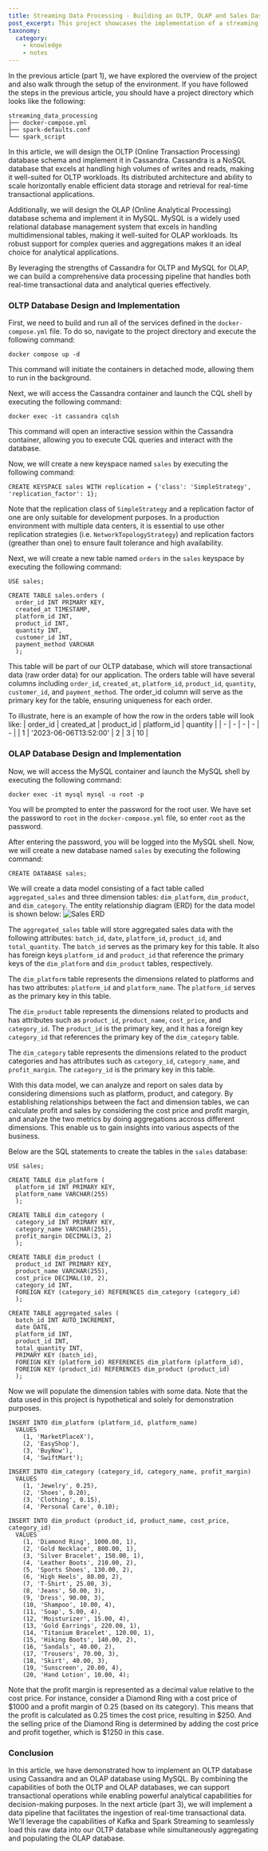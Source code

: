 ```yaml
---
title: Streaming Data Processing - Building an OLTP, OLAP and Sales Dashboard with Open Source Stacks | OLTP and OLAP Databases Setup (Part 2)
post_excerpt: This project showcases the implementation of a streaming data processing pipeline using open-source technologies (Kafka, Spark Streaming, Cassandra, and MySQL). In the second part of the article, we will walk through the setup of OLTP and OLAP databases.
taxonomy:
  category:
    - knowledge
    - notes
---
```


In the previous article (part 1), we have explored the overview of the project and also walk through the setup of the environment. If you have followed the steps in the previous article, you should have a project directory which looks like the following:
```{bash}
streaming_data_processing
├── docker-compose.yml
├── spark-defaults.conf
└── spark_script
```

In this article, we will design the OLTP (Online Transaction Processing) database schema and implement it in Cassandra. Cassandra is a NoSQL database that excels at handling high volumes of writes and reads, making it well-suited for OLTP workloads. Its distributed architecture and ability to scale horizontally enable efficient data storage and retrieval for real-time transactional applications.

Additionally, we will design the OLAP (Online Analytical Processing) database schema and implement it in MySQL. MySQL is a widely used relational database management system that excels in handling multidimensional tables, making it well-suited for OLAP workloads. Its robust support for complex queries and aggregations makes it an ideal choice for analytical applications.

By leveraging the strengths of Cassandra for OLTP and MySQL for OLAP, we can build a comprehensive data processing pipeline that handles both real-time transactional data and analytical queries effectively.

### OLTP Database Design and Implementation

First, we need to build and run all of the services defined in the `docker-compose.yml` file. To do so, navigate to the project directory and execute the following command:
```{bash}
docker compose up -d
```

This command will initiate the containers in detached mode, allowing them to run in the background.

Next, we will access the Cassandra container and launch the CQL shell by executing the following command:
```{bash}
docker exec -it cassandra cqlsh
```

This command will open an interactive session within the Cassandra container, allowing you to execute CQL queries and interact with the database.

Now, we will create a new keyspace named `sales` by executing the following command:
```{cql}
CREATE KEYSPACE sales WITH replication = {'class': 'SimpleStrategy', 'replication_factor': 1};
```

Note that the replication class of `SimpleStrategy` and a replication factor of one are only suitable for development purposes. In a production environment with multiple data centers, it is essential to use other replication strategies (i.e. `NetworkTopologyStrategy`) and replication factors (greather than one) to ensure fault tolerance and high availability.

Next, we will create a new table named `orders` in the `sales` keyspace by executing the following command:
```{cql}
USE sales;

CREATE TABLE sales.orders (
  order_id INT PRIMARY KEY,
  created_at TIMESTAMP,
  platform_id INT,
  product_id INT,
  quantity INT,
  customer_id INT,
  payment_method VARCHAR
  );
```

This table will be part of our OLTP database, which will store transactional data (raw order data) for our application. The orders table will have several columns including `order_id`, `created_at`, `platform_id`, `product_id`, `quantity`, `customer_id`, and `payment_method`. The order_id column will serve as the primary key for the table, ensuring uniqueness for each order. 

To illustrate, here is an example of how the row in the orders table will look like:
| order_id | created_at | product_id | platform_id | quantity |
| - | - | - | - | - |
| 1 | '2023-06-06T13:52:00' | 2 | 3 | 10 | 

### OLAP Database Design and Implementation

Now, we will access the MySQL container and launch the MySQL shell by executing the following command:
```{bash}
docker exec -it mysql mysql -u root -p
```

You will be prompted to enter the password for the root user. We have set the password to `root` in the `docker-compose.yml` file, so enter `root` as the password.

After entering the password, you will be logged into the MySQL shell. Now, we will create a new database named `sales` by executing the following command:
```{sql}
CREATE DATABASE sales;
```

We will create a data model consisting of a fact table called `aggregated_sales` and three dimension tables: `dim_platform`, `dim_product`, and `dim_category`. The entity relationship diagram (ERD) for the data model is shown below:
![Sales ERD](_images/sdp_sales_erd.png)

The `aggregated_sales` table will store aggregated sales data with the following attributes: `batch_id`, `date`, `platform_id`, `product_id`, and `total_quantity`. The `batch_id` serves as the primary key for this table. It also has foreign keys `platform_id` and `product_id` that reference the primary keys of the `dim_platform` and `dim_product` tables, respectively. 

The `dim_platform` table represents the dimensions related to platforms and has two attributes: `platform_id` and `platform_name`. The `platform_id` serves as the primary key in this table.

The `dim_product` table represents the dimensions related to products and has attributes such as `product_id`, `product_name`, `cost_price`, and `category_id`. The `product_id` is the primary key, and it has a foreign key `category_id` that references the primary key of the `dim_category` table.

The `dim_category` table represents the dimensions related to the product categories and has attributes such as `category_id`, `category_name`, and `profit_margin`. The `category_id` is the primary key in this table.

With this data model, we can analyze and report on sales data by considering dimensions such as platform, product, and category. By establishing relationships between the fact and dimension tables, we can calculate profit and sales by considering the cost price and profit margin, and analyze the two metrics by doing aggregations accross different dimensions. This enable us to gain insights into various aspects of the business.

Below are the SQL statements to create the tables in the `sales` database:
```{sql}
USE sales;

CREATE TABLE dim_platform (
  platform_id INT PRIMARY KEY,
  platform_name VARCHAR(255)
  );

CREATE TABLE dim_category (
  category_id INT PRIMARY KEY,
  category_name VARCHAR(255),
  profit_margin DECIMAL(3, 2)
  );

CREATE TABLE dim_product (
  product_id INT PRIMARY KEY,
  product_name VARCHAR(255),
  cost_price DECIMAL(10, 2),
  category_id INT,
  FOREIGN KEY (category_id) REFERENCES dim_category (category_id)
  );

CREATE TABLE aggregated_sales (
  batch_id INT AUTO_INCREMENT,
  date DATE,
  platform_id INT,
  product_id INT,
  total_quantity INT,
  PRIMARY KEY (batch_id),
  FOREIGN KEY (platform_id) REFERENCES dim_platform (platform_id),
  FOREIGN KEY (product_id) REFERENCES dim_product (product_id)
  );
```

Now we will populate the dimension tables with some data. Note that the data used in this project is hypothetical and solely for demonstration purposes.
```{sql}
INSERT INTO dim_platform (platform_id, platform_name)
  VALUES
    (1, 'MarketPlaceX'),
    (2, 'EasyShop'),
    (3, 'BuyNow'),
    (4, 'SwiftMart');

INSERT INTO dim_category (category_id, category_name, profit_margin)
  VALUES
    (1, 'Jewelry', 0.25),
    (2, 'Shoes', 0.20),
    (3, 'Clothing', 0.15),
    (4, 'Personal Care', 0.10);

INSERT INTO dim_product (product_id, product_name, cost_price, category_id)
  VALUES
    (1, 'Diamond Ring', 1000.00, 1),
    (2, 'Gold Necklace', 800.00, 1),
    (3, 'Silver Bracelet', 150.00, 1),
    (4, 'Leather Boots', 210.00, 2),
    (5, 'Sports Shoes', 130.00, 2),
    (6, 'High Heels', 80.00, 2),
    (7, 'T-Shirt', 25.00, 3),
    (8, 'Jeans', 50.00, 3),
    (9, 'Dress', 90.00, 3),
    (10, 'Shampoo', 10.00, 4),
    (11, 'Soap', 5.00, 4),
    (12, 'Moisturizer', 15.00, 4),
    (13, 'Gold Earrings', 220.00, 1),
    (14, 'Titanium Bracelet', 120.00, 1),
    (15, 'Hiking Boots', 140.00, 2),
    (16, 'Sandals', 40.00, 2),
    (17, 'Trousers', 70.00, 3),
    (18, 'Skirt', 40.00, 3),
    (19, 'Sunscreen', 20.00, 4),
    (20, 'Hand Lotion', 10.00, 4);
```

Note that the profit margin is represented as a decimal value relative to the cost price. For instance, consider a Diamond Ring with a cost price of $1000 and a profit margin of 0.25 (based on its category). This means that the profit is calculated as 0.25 times the cost price, resulting in $250. And the selling price of the Diamond Ring is determined by adding the cost price and profit together, which is $1250 in this case.

### Conclusion

In this article, we have demonstrated how to implement an OLTP database using Cassandra and an OLAP database using MySQL. By combining the capabilities of both the OLTP and OLAP databases, we can support transactional operations while enabling powerful analytical capabilities for decision-making purposes. In the next article (part 3), we will implement a data pipeline that facilitates the ingestion of real-time transactional data. We'll leverage the capabilities of Kafka and Spark Streaming to seamlessly load this raw data into our OLTP database while simultaneously aggregating and populating the OLAP database.
